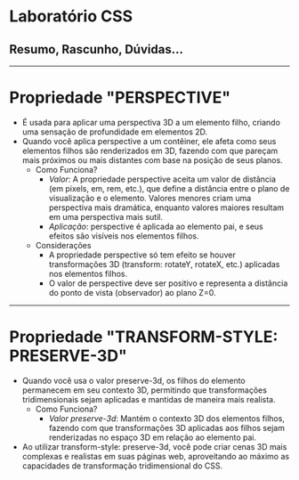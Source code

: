 # Laboratório CSS
## Resumo, Rascunho, Dúvidas...
---
# Propriedade "PERSPECTIVE"
* É usada para aplicar uma perspectiva 3D a um elemento filho, criando uma sensação de profundidade em elementos 2D.
* Quando você aplica perspective a um contêiner, ele afeta como seus elementos filhos são renderizados em 3D, fazendo com que pareçam mais próximos ou mais distantes com base na posição de seus planos.
  - Como Funciona? 
    - *Valor*: A propriedade perspective aceita um valor de distância (em pixels, em, rem, etc.), que define a distância entre o plano de visualização e o elemento. Valores menores criam uma perspectiva mais dramática, enquanto valores maiores resultam em uma perspectiva mais sutil.
    - *Aplicação*: perspective é aplicada ao elemento pai, e seus efeitos são visíveis nos elementos filhos.
  - Considerações
    - A propriedade perspective só tem efeito se houver transformações 3D (transform: rotateY, rotateX, etc.) aplicadas nos elementos filhos.
    - O valor de perspective deve ser positivo e representa a distância do ponto de vista (observador) ao plano Z=0. 
---
# Propriedade "TRANSFORM-STYLE: PRESERVE-3D"
* Quando você usa o valor preserve-3d, os filhos do elemento permanecem em seu contexto 3D, permitindo que transformações tridimensionais sejam aplicadas e mantidas de maneira mais realista.
  - Como Funciona?
    - *Valor preserve-3d*: Mantém o contexto 3D dos elementos filhos, fazendo com que transformações 3D aplicadas aos filhos sejam renderizadas no espaço 3D em relação ao elemento pai.
* Ao utilizar transform-style: preserve-3d, você pode criar cenas 3D mais complexas e realistas em suas páginas web, aproveitando ao máximo as capacidades de transformação tridimensional do CSS.

